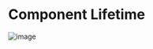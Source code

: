 # Component Lifetime

![image](https://github.com/user-attachments/assets/bf016cde-22e7-4b43-ad6d-c80331e20596)
